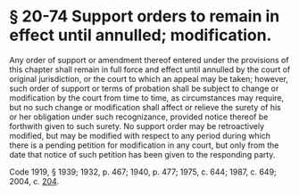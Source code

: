 # § 20-74 Support orders to remain in effect until annulled; modification.

<p>Any order of support or amendment thereof entered under the provisions of this chapter shall remain in full force and effect until annulled by the court of original jurisdiction, or the court to which an appeal may be taken; however, such order of support or terms of probation shall be subject to change or modification by the court from time to time, as circumstances may require, but no such change or modification shall affect or relieve the surety of his or her obligation under such recognizance, provided notice thereof be forthwith given to such surety. No support order may be retroactively modified, but may be modified with respect to any period during which there is a pending petition for modification in any court, but only from the date that notice of such petition has been given to the responding party.</p><p>Code 1919, § 1939; 1932, p. 467; 1940, p. 477; 1975, c. 644; 1987, c. 649; 2004, c. <a href='http://lis.virginia.gov/cgi-bin/legp604.exe?041+ful+CHAP0204'>204</a>.</p>